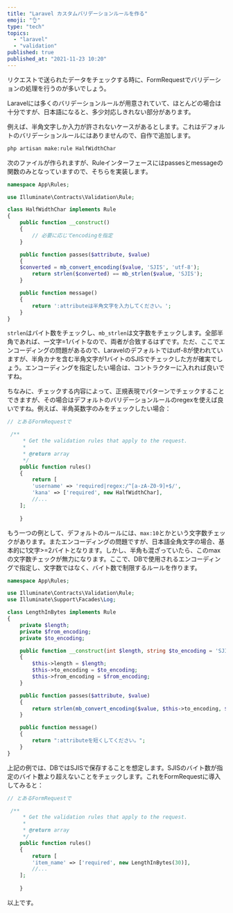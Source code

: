 ```yaml
---
title: "Laravel カスタムバリデーションルールを作る"
emoji: "👌"
type: "tech"
topics:
  - "laravel"
  - "validation"
published: true
published_at: "2021-11-23 10:20"
---
```


リクエストで送られたデータをチェックする時に、FormRequestでバリデーションの処理を行うのが多いでしょう。

Laravelには多くのバリデーションルールが用意されていて、ほとんどの場合は十分ですが、日本語になると、多少対応しきれない部分があります。

例えば、半角文字しか入力が許されないケースがあるとします。これはデフォルトのバリデーションルールにはありませんので、自作で追加します。

```bash
php artisan make:rule HalfWidthChar
```

次のファイルが作られますが、Ruleインターフェースにはpassesとmessageの関数のみとなっていますので、そちらを実装します。

```php
namespace App\Rules;

use Illuminate\Contracts\Validation\Rule;

class HalfWidthChar implements Rule
{
    public function __construct()
    {
        // 必要に応じてencodingを指定
    }

    public function passes($attribute, $value)
    {
	$converted = mb_convert_encoding($value, 'SJIS', 'utf-8');
        return strlen($converted) == mb_strlen($value, 'SJIS');
    }

    public function message()
    {
        return ':attributeは半角文字を入力してください。';
    }
}

```
`strlen`はバイト数をチェックし、`mb_strlen`は文字数をチェックします。全部半角であれば、一文字=1バイトなので、両者が合致するはずです。ただ、ここでエンコーディングの問題があるので、Laravelのデフォルトではutf-8が使われていますが、半角カナを含む半角文字が1バイトのSJISでチェックした方が確実でしょう。エンコーディングを指定したい場合は、コントラクターに入れれば良いですね。

ちなみに、チェックする内容によって、正規表現でパターンでチェックすることできますが、その場合はデフォルトのバリデーションルールのregexを使えば良いですね。例えば、半角英数字のみをチェックしたい場合：

```php
// とあるFormRequestで

 /**
     * Get the validation rules that apply to the request.
     *
     * @return array
     */
    public function rules()
    {
        return [
	    'username' => 'required|regex:/^[a-zA-Z0-9]+$/',
	    'kana' => ['required', new HalfWidthChar],
	    //...
	];   
	
    }
```

もう一つの例として、デフォルトのルールには、`max:10`とかという文字数チェックがあります。またエンコーディングの問題ですが、日本語全角文字の場合、基本的に1文字>=2バイトとなります。しかし、半角も混ざっていたら、このmaxの文字数チェックが無力になります。ここで、DBで使用されるエンコーディングで指定し、文字数ではなく、バイト数で制限するルールを作ります。

```php
namespace App\Rules;

use Illuminate\Contracts\Validation\Rule;
use Illuminate\Support\Facades\Log;

class LengthInBytes implements Rule
{
    private $length;
    private $from_encoding;
    private $to_encoding;

    public function __construct(int $length, string $to_encoding = 'SJIS', string $from_encoding = 'UTF-8')
    {
        $this->length = $length;
        $this->to_encoding = $to_encoding;
        $this->from_encoding = $from_encoding;
    }

    public function passes($attribute, $value)
    {
        return strlen(mb_convert_encoding($value, $this->to_encoding, $this->from_encoding)) <= $this->length;
    }

    public function message()
    {
        return ":attributeを短くしてください。";
    }
}

```

上記の例では、DBではSJISで保存することを想定します。SJISのバイト数が指定のバイト数より超えないことをチェックします。これをFormRequestに導入してみると：

```php
// とあるFormRequestで

 /**
     * Get the validation rules that apply to the request.
     *
     * @return array
     */
    public function rules()
    {
        return [
	    'item_name' => ['required', new LengthInBytes(30)],
	    //...
	];   
	
    }
```

以上です。